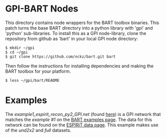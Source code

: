 # GPI-BART Nodes
This directory contains node wrappers for the BART toolbox binaries. This patch
turns the base BART directory into a python library with 'gpi' and 'python'
sub-libraries.  To install this as a GPI node-library, clone the repository
from github as 'bart' in your local GPI node directory:

    $ mkdir ~/gpi
    $ cd ~/gpi
    $ git clone https://github.com/nckz/bart.git bart

Then follow the instructions for installing dependencies and making the BART
toolbox for your platform.

    $ less ~/gpi/bart/README

# Examples
The *example1_espirit_recon_py2_GPI.net* (found [here](https://github.com/nckz/bart/blob/master/gpi/))
is a GPI network that matches the *example #1* on the [BART examples page](http://mikgroup.github.io/bart/examples.html).
The data for this network can be found on the [ESPIRiT data page](https://github.com/mikgroup/espirit-matlab-examples/tree/master/data).
This example makes use of the *und2x2* and *full* datasets.
